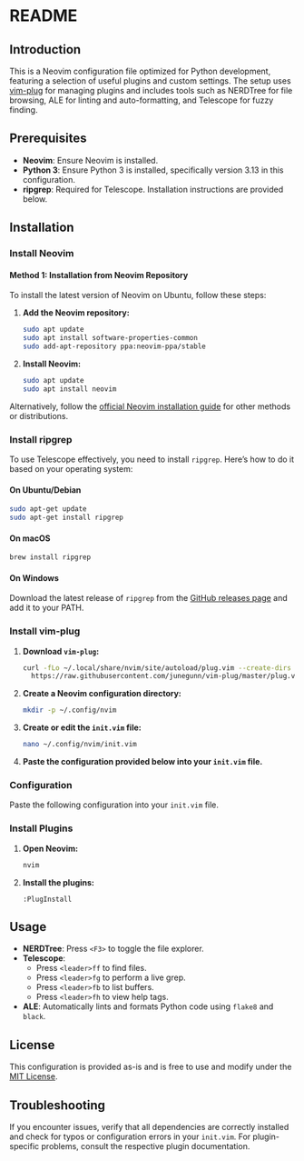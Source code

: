 # README

## Introduction

This is a Neovim configuration file optimized for Python development, featuring a selection of useful plugins and custom settings. The setup uses [vim-plug](https://github.com/junegunn/vim-plug) for managing plugins and includes tools such as NERDTree for file browsing, ALE for linting and auto-formatting, and Telescope for fuzzy finding.

## Prerequisites

- **Neovim**: Ensure Neovim is installed.
- **Python 3**: Ensure Python 3 is installed, specifically version 3.13 in this configuration.
- **ripgrep**: Required for Telescope. Installation instructions are provided below.

## Installation

### Install Neovim

#### Method 1: Installation from Neovim Repository

To install the latest version of Neovim on Ubuntu, follow these steps:

1. **Add the Neovim repository:**

   ```bash
   sudo apt update
   sudo apt install software-properties-common
   sudo add-apt-repository ppa:neovim-ppa/stable
   ```

2. **Install Neovim:**

   ```bash
   sudo apt update
   sudo apt install neovim
   ```

Alternatively, follow the [official Neovim installation guide](https://neovim.io/#install) for other methods or distributions.

### Install ripgrep

To use Telescope effectively, you need to install `ripgrep`. Here’s how to do it based on your operating system:

#### On Ubuntu/Debian

```bash
sudo apt-get update
sudo apt-get install ripgrep
```

#### On macOS

```bash
brew install ripgrep
```

#### On Windows

Download the latest release of `ripgrep` from the [GitHub releases page](https://github.com/BurntSushi/ripgrep/releases) and add it to your PATH.

### Install vim-plug

1. **Download `vim-plug`:**

   ```bash
   curl -fLo ~/.local/share/nvim/site/autoload/plug.vim --create-dirs \
     https://raw.githubusercontent.com/junegunn/vim-plug/master/plug.vim
   ```

2. **Create a Neovim configuration directory:**

   ```bash
   mkdir -p ~/.config/nvim
   ```

3. **Create or edit the `init.vim` file:**

   ```bash
   nano ~/.config/nvim/init.vim
   ```

4. **Paste the configuration provided below into your `init.vim` file.**

### Configuration

Paste the following configuration into your `init.vim` file.

### Install Plugins

1. **Open Neovim:**

   ```bash
   nvim
   ```

2. **Install the plugins:**

   ```vim
   :PlugInstall
   ```

## Usage

- **NERDTree**: Press `<F3>` to toggle the file explorer.
- **Telescope**:
  - Press `<leader>ff` to find files.
  - Press `<leader>fg` to perform a live grep.
  - Press `<leader>fb` to list buffers.
  - Press `<leader>fh` to view help tags.
- **ALE**: Automatically lints and formats Python code using `flake8` and `black`.

## License

This configuration is provided as-is and is free to use and modify under the [MIT License](https://opensource.org/licenses/MIT).

## Troubleshooting

If you encounter issues, verify that all dependencies are correctly installed and check for typos or configuration errors in your `init.vim`. For plugin-specific problems, consult the respective plugin documentation.
